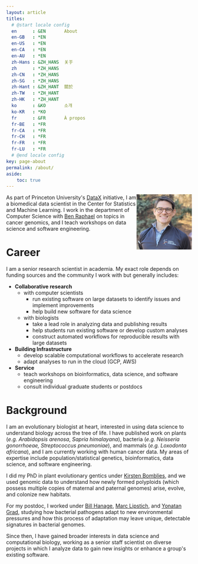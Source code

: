 ```yaml
---
layout: article
titles:
  # @start locale config
  en      : &EN       About
  en-GB   : *EN
  en-US   : *EN
  en-CA   : *EN
  en-AU   : *EN
  zh-Hans : &ZH_HANS  关于
  zh      : *ZH_HANS
  zh-CN   : *ZH_HANS
  zh-SG   : *ZH_HANS
  zh-Hant : &ZH_HANT  關於
  zh-TW   : *ZH_HANT
  zh-HK   : *ZH_HANT
  ko      : &KO       소개
  ko-KR   : *KO
  fr      : &FR       À propos
  fr-BE   : *FR
  fr-CA   : *FR
  fr-CH   : *FR
  fr-FR   : *FR
  fr-LU   : *FR
  # @end locale config
key: page-about
permalink: /about/
aside:
    toc: true
---
```


<img align="right" src="/pages/about/headshot.jpg" style="width:150px;height:150px;">

As part of Princeton University's [DataX](https://www.princeton.edu/news/2019/02/27/datax-effort-jumpstarts-demonstration-data-science-project-princeton) initiative, I am a biomedical data scientist in the Center for Statistics and Machine Learning. I work in the department of Computer Science with [Ben Raphael](http://compbio.cs.brown.edu/) on topics in cancer genomics, and I teach workshops on data science and software engineering.


# Career

I am a senior research scientist in academia. My exact role depends on funding sources and the community I work with but generally includes:

- **Collaborative research**
    - with computer scientists
        - run existing software on large datasets to identify issues and implement improvements
        - help build new software for data science
    - with biologists
        - take a lead role in analyzing data and publishing results
        - help students run existing software or develop custom analyses
        - construct automated workflows for reproducible results with large datasets
- **Building Infrastructure**
    - develop scalable computational workflows to accelerate research
    - adapt analyses to run in the cloud (GCP, AWS) 
- **Service**
    - teach workshops on bioinformatics, data science, and software engineering
    - consult individual graduate students or postdocs


# Background

I am an evolutionary biologist at heart, interested in using data science to understand biology across the tree of life. I have published work on plants (*e.g. Arabidopsis arenosa*, *Sapria himalayana*), bacteria (*e.g. Neisseria gonorrhoeae, Streptococcus pneumoniae*), and mammals (*e.g. Loxodonta africana*), and I am currently working with human cancer data. My areas of expertise include population/statistical genetics, bioinformatics, data science, and software engineering.

I did my PhD in plant evolutionary gentics under [Kirsten Bomblies](https://impb.ethz.ch/research/research-evo.html), and we used genomic data to understand how newly formed polyploids (which possess multiple copies of maternal and paternal genomes) arise, evolve, and colonize new habitats.

For my postdoc, I worked under [Bill Hanage](https://www.hsph.harvard.edu/william-hanage/), [Marc Lipstich](https://www.hsph.harvard.edu/marc-lipsitch/), and [Yonatan Grad](https://www.hsph.harvard.edu/yonatan-grad/), studying how bacterial pathogens adapt to new environmental pressures and how this process of adaptation may leave unique, detectable signatures in bacterial genomes.

Since then, I have gained broader interests in data science and computational biology, working as a senior staff scientist on diverse projects in which I analyze data to gain new insights or enhance a group's existing software.
